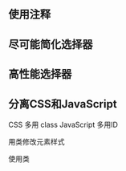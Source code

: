 ## 使用注释

## 尽可能简化选择器

## 高性能选择器

## 分离CSS和JavaScript

CSS 多用 class 
JavaScript 多用ID

用类修改元素样式

使用类

